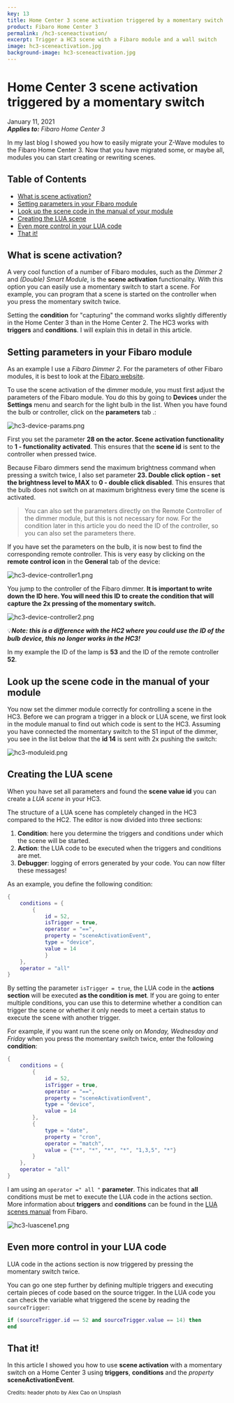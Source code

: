 ```yaml
---
key: 13
title: Home Center 3 scene activation triggered by a momentary switch
product: Fibaro Home Center 3
permalink: /hc3-sceneactivation/
excerpt: Trigger a HC3 scene with a Fibaro module and a wall switch
image: hc3-sceneactivation.jpg
background-image: hc3-sceneactivation.jpg
---
```


# Home Center 3 scene activation triggered by a momentary switch<!-- omit in toc -->

January 11, 2021  
_**Applies to:** Fibaro Home Center 3_

In my last blog I showed you how to easily migrate your Z-Wave modules to the Fibaro Home Center 3. Now that you have migrated some, or maybe all, modules you can start creating or rewriting scenes.

## Table of Contents<!-- omit in toc -->
- [What is scene activation?](#what-is-scene-activation)
- [Setting parameters in your Fibaro module](#setting-parameters-in-your-fibaro-module)
- [Look up the scene code in the manual of your module](#look-up-the-scene-code-in-the-manual-of-your-module)
- [Creating the LUA scene](#creating-the-lua-scene)
- [Even more control in your LUA code](#even-more-control-in-your-lua-code)
- [That it!](#that-it)

## What is scene activation?

A very cool function of a number of Fibaro modules, such as the *Dimmer 2* and *(Double) Smart Module*, is the **scene activation** functionality. With this option you can easily use a momentary switch to start a scene. For example, you can program that a scene is started on the controller when you press the momentary switch twice.

Setting the **condition** for "capturing" the command works slightly differently in the Home Center 3 than in the Home Center 2. The HC3 works with **triggers** and **conditions**. I will explain this in detail in this article.

## Setting parameters in your Fibaro module

As an example I use a *Fibaro Dimmer 2*. For the parameters of other Fibaro modules, it is best to look at the [Fibaro website](https://manuals.fibaro.com/).

To use the scene activation of the dimmer module, you must first adjust the parameters of the Fibaro module. You do this by going to **Devices** under the **Settings** menu and search for the light bulb in the list. When you have found the bulb or controller, click on the **parameters** tab .:

![hc3-device-params.png](../images/screenshots/hc3-device-params.png)

First you set the parameter **28 on the actor. Scene activation functionality** to **1 - functionality activated**. This ensures that the **scene id** is sent to the controller when pressed twice.

Because Fibaro dimmers send the maximum brightness command when pressing a switch twice, I also set parameter **23. Double click option - set the brightness level to MAX** to **0 - double click disabled**. This ensures that the bulb does not switch on at maximum brightness every time the scene is activated.

> You can also set the parameters directly on the Remote Controller of the dimmer module, but this is not necessary for now. For the condition later in this article you do need the ID of the controller, so you can also set the parameters there.

If you have set the parameters on the bulb, it is now best to find the corresponding remote controller. This is very easy by clicking on the **remote control icon** in the **General** tab of the device:

![hc3-device-controller1.png](../images/screenshots/hc3-device-controller1.png)

You jump to the controller of the Fibaro dimmer. **It is important to write down the ID here. You will need this ID to create the condition that will capture the 2x pressing of the momentary switch.**

![hc3-device-controller2.png](../images/screenshots/hc3-device-controller2.png)

💡***Note: this is a difference with the HC2 where you could use the ID of the bulb device, this no longer works in the HC3!***

In my example the ID of the lamp is **53** and the ID of the remote controller **52**.

## Look up the scene code in the manual of your module

You now set the dimmer module correctly for controlling a scene in the HC3. Before we can program a trigger in a block or LUA scene, we first look in the module manual to find out which code is sent to the HC3. Assuming you have connected the momentary switch to the S1 input of the dimmer, you see in the list below that the **id 14** is sent with 2x pushing the switch:

![hc3-moduleid.png](../images/screenshots/hc3-moduleid.png)

## Creating the LUA scene

When you have set all parameters and found the **scene value id** you can create a *LUA scene* in your HC3.

The structure of a LUA scene has completely changed in the HC3 compared to the HC2. The editor is now divided into three sections:

1. **Condition**: here you determine the triggers and conditions under which the scene will be started.
2. **Action**: the LUA code to be executed when the triggers and conditions are met.
3. **Debugger**: logging of errors generated by your code. You can now filter these messages!

As an example, you define the following condition:

```lua
{
    conditions = {
        {
            id = 52,
            isTrigger = true,
            operator = "==",
            property = "sceneActivationEvent",
            type = "device",
            value = 14
            }
    },
    operator = "all"
}
```

By setting the parameter `isTrigger = true`, the LUA code in the **actions section** will be executed **as the condition is met**. If you are going to enter multiple conditions, you can use this to determine whether a condition can trigger the scene or whether it only needs to meet a certain status to execute the scene with another trigger.

For example, if you want run the scene only on *Monday, Wednesday and Friday* when you press the momentary switch twice, enter the following **condition**:

```lua
{
    conditions = {
        {
            id = 52,
            isTrigger = true,
            operator = "==",
            property = "sceneActivationEvent",
            type = "device",
            value = 14
        },
        {
            type = "date",
            property = "cron",
            operator = "match",
            value = {"*", "*", "*", "*", "1,3,5", "*"}
        }
	},
    operator = "all"
}
```

I am using an `operator =" all "` **parameter**. This indicates that **all** conditions must be met to execute the LUA code in the actions section. More information about **triggers** and **conditions** can be found in the [LUA scenes manual](https://manuals.fibaro.com/home-center-3-lua-scenes/) from Fibaro.

![hc3-luascene1.png](../images/screenshots/hc3-luascene1.png)

## Even more control in your LUA code

LUA code in the actions section is now triggered by pressing the momentary switch twice.

You can go one step further by defining multiple triggers and executing certain pieces of code based on the source trigger. In the LUA code you can check the variable what triggered the scene by reading the `sourceTrigger`:

```lua
if (sourceTrigger.id == 52 and sourceTrigger.value == 14) then
end
```

## That it!

In this article I showed you how to use **scene activation** with a momentary switch on a Home Center 3 using **triggers**, **conditions** and the *property* **sceneActivationEvent**.

<sub>Credits: header photo by Alex Cao on Unsplash</sub>